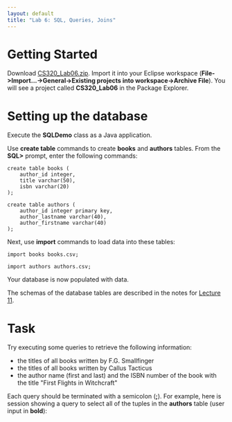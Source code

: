 ```yaml
---
layout: default
title: "Lab 6: SQL, Queries, Joins"
---
```


Getting Started
===============

Download [CS320\_Lab06.zip](CS320_Lab06.zip). Import it into your Eclipse workspace (**File-\>Import...-\>General-\>Existing projects into workspace-\>Archive File**). You will see a project called **CS320\_Lab06** in the Package Explorer.

Setting up the database
=======================

Execute the **SQLDemo** class as a Java application.

Use **create table** commands to create **books** and **authors** tables. From the **SQL\>** prompt, enter the following commands:

    create table books (
        author_id integer,
        title varchar(50),
        isbn varchar(20)
    );

    create table authors (
        author_id integer primary key,
        author_lastname varchar(40),
        author_firstname varchar(40)
    );

Next, use **import** commands to load data into these tables:

    import books books.csv;

    import authors authors.csv;

Your database is now populated with data.

The schemas of the database tables are described in the notes for [Lecture 11](../lectures/lecture11.html).

Task
====

Try executing some queries to retrieve the following information:

-   the titles of all books written by F.G. Smallfinger
-   the titles of all books written by Callus Tacticus
-   the author name (first and last) and the ISBN number of the book with the title "First Flights in Witchcraft"

Each query should be terminated with a semicolon (**;**). For example, here is session showing a query to select all of the tuples in the **authors** table (user input in **bold**):

